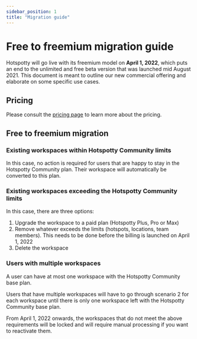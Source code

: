 ```yaml
---
sidebar_position: 1
title: "Migration guide"
---
```


# Free to freemium migration guide

Hotspotty will go live with its freemium model on **April 1, 2022**, which puts an end to the unlimited and free beta version that was launched mid August 2021. This document is meant to outline our new commercial offering and elaborate on some specific use cases.

## Pricing

Please consult the [pricing page](./pricing.md) to learn more about the pricing.

## Free to freemium migration

### Existing workspaces within Hotspotty Community limits

In this case, no action is required for users that are happy to stay in the Hotspotty Community plan. Their workspace will automatically be converted to this plan.

### Existing workspaces exceeding the Hotspotty Community limits

In this case, there are three options:

1. Upgrade the workspace to a paid plan (Hotspotty Plus, Pro or Max)
2. Remove whatever exceeds the limits (hotspots, locations, team members). This needs to be done before the billing is launched on April 1, 2022
3. Delete the workspace

### Users with multiple workspaces

A user can have at most one workspace with the Hotspotty Community base plan.

Users that have multiple workspaces will have to go through scenario 2 for each workspace until there is only one workspace left with the Hotspotty Community base plan.

From April 1, 2022 onwards, the workspaces that do not meet the above requirements will be locked and will require manual processing if you want to reactivate them.
